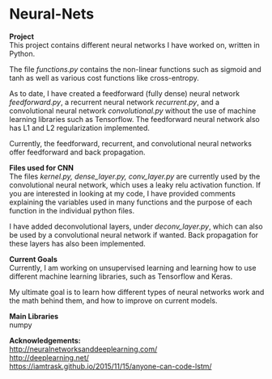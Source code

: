 # Neural-Nets

**Project**  
This project contains different neural networks I have worked on, written in Python.

The file *functions.py* contains the non-linear functions such as sigmoid and tanh as well as various cost functions like cross-entropy.

As to date, I have created a feedforward (fully dense) neural network *feedforward.py*, a recurrent neural network *recurrent.py*, and a convolutional neural network *convolutional.py* without the use of machine learning libraries such as Tensorflow. The feedforward neural network also has L1 and L2 regularization implemented.

Currently, the feedforward, recurrent, and convolutional neural networks offer feedforward and back propagation.

**Files used for CNN**  
The files *kernel.py, dense_layer.py, conv_layer.py* are currently used by the convolutional neural network, which uses a leaky relu activation function. If you are interested in looking at my code, I have provided comments explaining the variables used in many functions and the purpose of each function in the individual python files.

I have added deconvolutional layers, under *deconv_layer.py*, which can also be used by a convolutional neural network if wanted. Back propagation for these layers has also been implemented.

**Current Goals**  
Currently, I am working on unsupervised learning and learning how to use different machine learning libraries, such as Tensorflow and Keras.

My ultimate goal is to learn how different types of neural networks work and the math behind them, and how to improve on current models.

**Main Libraries**  
numpy

**Acknowledgements:**   
http://neuralnetworksanddeeplearning.com/  
http://deeplearning.net/  
https://iamtrask.github.io/2015/11/15/anyone-can-code-lstm/
